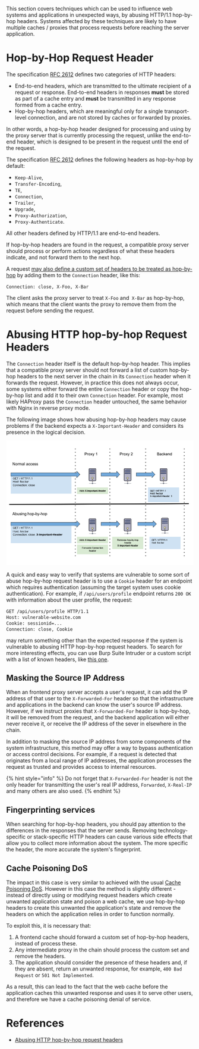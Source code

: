 This section covers techniques which can be used to influence web systems and applications in unexpected ways, by abusing HTTP/1.1 hop-by-hop headers. Systems affected by these techniques are likely to have multiple caches / proxies that process requests before reaching the server application.

# Hop-by-Hop Request Header

The specification [RFC 2612](https://tools.ietf.org/html/rfc2616#section-13.5.1) defines two categories of HTTP headers:
- End-to-end headers, which are transmitted to the ultimate recipient of a request or response. End-to-end headers in responses **must** be stored as part of a cache entry and **must** be transmitted in any response formed from a cache entry.
- Hop-by-hop headers, which are meaningful only for a single transport-level connection, and are not stored by caches or forwarded by proxies.

In other words, a hop-by-hop header designed for processing and using by the proxy server that is currently processing the request, unlike the end-to-end header, which is designed to be present in the request until the end of the request.

The specification [RFC 2612](https://tools.ietf.org/html/rfc2616#section-13.5.1) defines the following headers as hop-by-hop by default:
- `Keep-Alive`,
- `Transfer-Encoding`,
- `TE`,
- `Connection`,
- `Trailer`,
- `Upgrade`,
- `Proxy-Authorization`,
- `Proxy-Authenticate`.

All other headers defined by HTTP/1.1 are end-to-end headers.

If hop-by-hop headers are found in the request, a compatible proxy server should process or perform actions regardless of what these headers indicate, and not forward them to the next hop.

A request [may also define a custom set of headers to be treated as hop-by-hop](https://tools.ietf.org/html/rfc2616#section-14.10) by adding them to the `Connection` header, like this:
```http
Connection: close, X-Foo, X-Bar
```
The client asks the proxy server to treat `X-Foo` and` X-Bar` as hop-by-hop, which means that the client wants the proxy to remove them from the request before sending the request.

# Abusing HTTP hop-by-hop Request Headers

The `Connection` header itself is the default hop-by-hop header. This implies that a compatible proxy server should not forward a list of custom hop-by-hop headers to the next server in the chain in its `Connection` header when it forwards the request. However, in practice this does not always occur, some systems either forward the entire `Connection` header or copy the hop-by-hop list and add it to their own `Connection` header. For example, most likely HAProxy pass the `Connection` header untouched, the same behavior with Nginx in reverse proxy mode.

The following image shows how abusing hop-by-hop headers may cause problems if the backend expects a `X-Important-Header` and considers its presence in the logical decision.

![hbh-theory-diagram](img/hbh-theory-diagram.png)

A quick and easy way to verify that systems are vulnerable to some sort of abuse hop-by-hop request header is to use a `Cookie` header for an endpoint which requires authentication (assuming the target system uses cookie authentication). For example, if `/api/users/profile` endpoint returns `200 OK` with information about the user profile, the request:
```http
GET /api/users/profile HTTP/1.1
Host: vulnerable-website.com
Cookie: sessionid=...
Connection: close, Cookie
```
may return something other than the expected response if the system is vulnerable to abusing HTTP hop-by-hop request headers. To search for more interesting effects, you can use Burp Suite Intruder or a custom script with a list of known headers, like [this one](https://github.com/danielmiessler/SecLists/blob/master/Discovery/Web-Content/BurpSuite-ParamMiner/lowercase-headers).

## Masking the Source IP Address

When an frontend proxy server accepts a user's request, it can add the IP address of that user to the `X-Forwarded-For` header so that the infrastructure and applications in the backend can know the user's source IP address. However, if we instruct proxies that `X-Forwarded-For` header is hop-by-hop, it will be removed from the request, and the backend application will either never receive it, or receive the IP address of the sever in elsewhere in the chain.

In addition to masking the source IP address from some components of the system infrastructure, this method may offer a way to bypass authentication or access control decisions. For example, if a request is detected that originates from a local range of IP addresses, the application processes the request as trusted and provides access to internal resources.

{% hint style="info" %}
Do not forget that `X-Forwarded-For` header is not the only header for transmitting the user's real IP address, `Forwarded`, `X-Real-IP` and many others are also used.
{% endhint %}

## Fingerprinting services

When searching for hop-by-hop headers, you should pay attention to the differences in the responses that the server sends. Removing technology-specific or stack-specific HTTP headers can cause various side effects that allow you to collect more information about the system. The more specific the header, the more accurate the system's fingerprint.

## Cache Poisoning DoS

The impact in this case is very similar to achieved with the usual [Cache Poisoning DoS](https://cpdos.org). However in this case the method is slightly different - instead of directly using or modifying request headers which create unwanted application state and poison a web cache, we use hop-by-hop headers to create this unwanted the application's state and remove the headers on which the application relies in order to function normally.

To exploit this, it is necessary that:

1. A frontend cache should forward a custom set of hop-by-hop headers, instead of process these.
2. Any intermediate proxy in the chain should process the custom set and remove the headers.
3. The application should consider the presence of these headers and, if they are absent, return an unwanted response, for example, `400 Bad Request` or `501 Not Implemented`.

As a result, this can lead to the fact that the web cache before the application caches this unwanted response and uses it to serve other users, and therefore we have a cache poisoning denial of service.

# References

- [Abusing HTTP hop-by-hop request headers](https://nathandavison.com/blog/abusing-http-hop-by-hop-request-headers)